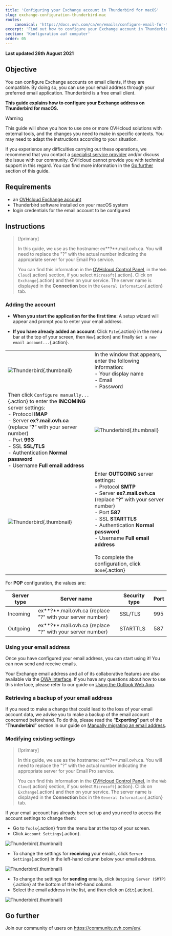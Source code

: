 ```yaml
---
title: 'Configuring your Exchange account in Thunderbird for macOS'
slug: exchange-configuration-thunderbird-mac
routes:
    canonical: 'https://docs.ovh.com/ca/en/emails/configure-email-for-thunderbird-windows/'
excerpt: 'Find out how to configure your Exchange account in Thunderbird for macOS'
section: 'Konfiguration auf computer'
order: 05
---
```


**Last updated 26th August 2021**

## Objective

You can configure Exchange accounts on email clients, if they are compatible. By doing so, you can use your email address through your preferred email application. Thunderbird is a free email client.

**This guide explains how to configure your Exchange address on Thunderbird for macOS.**

> [!warning]
> This guide will show you how to use one or more OVHcloud solutions with external tools, and the changes you need to make in specific contexts. You may need to adapt the instructions according to your situation.
>
> If you experience any difficulties carrying out these operations, we recommend that you contact a [specialist service provider](https://partner.ovhcloud.com/en-ca/directory/) and/or discuss the issue with our community. OVHcloud cannot provide you with technical support in this regard. You can find more information in the [Go further](#gofurther) section of this guide.
>

## Requirements

- an [OVHcloud Exchange account](https://www.ovhcloud.com/en-ca/emails/hosted-exchange/)
- Thunderbird software installed on your macOS system
- login credentials for the email account to be configured
 
## Instructions

> [!primary]
>
> In this guide, we use as the hostname: ex**?**.mail.ovh.ca. You will need to replace the "?" with the actual number indicating the appropriate server for your Email Pro service.
> 
> You can find this information in the [OVHcloud Control Panel](https://ca.ovh.com/auth/?action=gotomanager&from=https://www.ovh.com/ca/en/&ovhSubsidiary=ca), in the `Web Cloud`{.action} section, if you select `Microsoft`{.action}. Click on `Exchange`{.action} and then on your service. The server name is displayed in the **Connection** box in the `General Information`{.action} tab.
>

### Adding the account

- **When you start the application for the first time**: A setup wizard will appear and prompt you to enter your email address.

- **If you have already added an account**: Click `File`{.action} in the menu bar at the top of your screen, then `New`{.action} and finally `Get a new email account...`{.action}.

| | |
|---|---|
|![Thunderbird](images/thunderbird-mac-exchange01.png){.thumbnail}|In the window that appears, enter the following information: <br>\- Your display name<br>\- Email <br>\- Password|
|Then click `Configure manually...`{.action} to enter the **INCOMING** server settings: <br>- Protocol **IMAP** <br>- Server **ex?.mail.ovh.ca** (replace “**?**” with your server number)<br>- Port **993** <br>- SSL **SSL/TLS** <br>- Authentication **Normal password** <br>- Username **Full email address**|![Thunderbird](images/thunderbird-mac-exchange02.png){.thumbnail}|
|![Thunderbird](images/thunderbird-mac-exchange03.png){.thumbnail}|Enter **OUTGOING** server settings: <br>- Protocol **SMTP** <br>- Server **ex?.mail.ovh.ca** (replace “**?**” with your server number)<br>- Port **587** <br>- SSL **STARTTLS** <br>- Authentication **Normal password** <br>- Username **Full email address**<br><br>To complete the configuration, click `Done`{.action}|



For **POP** configuration, the values are:

|Server type|Server name|Security type|Port|
|---|---|---|---|
|Incoming|ex**?**.mail.ovh.ca (replace "?" with your server number)|SSL/TLS|995|
|Outgoing|ex**?**.mail.ovh.ca (replace "?" with your server number)|STARTTLS|587|

### Using your email address

Once you have configured your email address, you can start using it! You can now send and receive emails.

Your Exchange email address and all of its collaborative features are also available via the [OWA interface](https://www.ovh.com/ca/en/mail/). If you have any questions about how to use this interface, please refer to our guide on [Using the Outlook Web App](../exchange_2016_outlook_web_app_user_guide/).

### Retrieving a backup of your email address

If you need to make a change that could lead to the loss of your email account data, we advise you to make a backup of the email account concerned beforehand. To do this, please read the “**Exporting**” part of the “**Thunderbird**” section in our guide on [Manually migrating an email address](https://docs.ovh.com/ca/en/emails/migrate-email-addresses-manually/#exporting_1).

### Modifying existing settings

> [!primary]
>
> In this guide, we use as the hostname: ex**?**.mail.ovh.ca. You will need to replace the "?" with the actual number indicating the appropriate server for your Email Pro service.
> 
> You can find this information in the [OVHcloud Control Panel](https://ca.ovh.com/auth/?action=gotomanager&from=https://www.ovh.com/ca/en/&ovhSubsidiary=ca), in the `Web Cloud`{.action} section, if you select `Microsoft`{.action}. Click on `Exchange`{.action} and then on your service. The server name is displayed in the **Connection** box in the `General Information`{.action} tab.
>

If your email account has already been set up and you need to access the account settings to change them:

- Go to `Tools`{.action} from the menu bar at the top of your screen.
- Click `Account Settings`{.action}.

![Thunderbird](images/thunderbird-mac-exchange04.png){.thumbnail}

- To change the settings for **receiving** your emails, click `Server Settings`{.action} in the left-hand column below your email address.

![Thunderbird](images/thunderbird-mac-exchange05.png){.thumbnail}

- To change the settings for **sending** emails, click `Outgoing Server (SMTP)`{.action} at the bottom of the left-hand column.
- Select the email address in the list, and then click on `Edit`{.action}.

![Thunderbird](images/thunderbird-mac-exchange06.png){.thumbnail}


## Go further <a name="gofurther"></a>

Join our community of users on <https://community.ovh.com/en/>.
